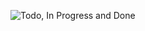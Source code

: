 ![Todo, In Progress and Done](https://user-images.githubusercontent.com/29227654/81415697-b04d1e80-9140-11ea-91a5-83ddcfe14c26.PNG)
